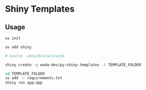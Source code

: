 # Shiny Templates

## Usage

```bash
uv init

uv add shiny

# source .venv/bin/activate

shiny create -g eoda-dev/py-shiny-templates -t TEMPLATE_FOLDER

cd TEMPLATE_FOLDER
uv add -r requirements.txt
shiny run app:app
```
